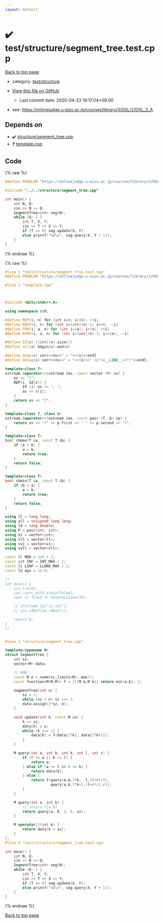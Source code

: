 ```yaml
---
layout: default
---
```


<!-- mathjax config similar to math.stackexchange -->
<script type="text/javascript" async
  src="https://cdnjs.cloudflare.com/ajax/libs/mathjax/2.7.5/MathJax.js?config=TeX-MML-AM_CHTML">
</script>
<script type="text/x-mathjax-config">
  MathJax.Hub.Config({
    TeX: { equationNumbers: { autoNumber: "AMS" }},
    tex2jax: {
      inlineMath: [ ['$','$'] ],
      processEscapes: true
    },
    "HTML-CSS": { matchFontHeight: false },
    displayAlign: "left",
    displayIndent: "2em"
  });
</script>

<script type="text/javascript" src="https://cdnjs.cloudflare.com/ajax/libs/jquery/3.4.1/jquery.min.js"></script>
<script src="https://cdn.jsdelivr.net/npm/jquery-balloon-js@1.1.2/jquery.balloon.min.js" integrity="sha256-ZEYs9VrgAeNuPvs15E39OsyOJaIkXEEt10fzxJ20+2I=" crossorigin="anonymous"></script>
<script type="text/javascript" src="../../../assets/js/copy-button.js"></script>
<link rel="stylesheet" href="../../../assets/css/copy-button.css" />


# :heavy_check_mark: test/structure/segment_tree.test.cpp

<a href="../../../index.html">Back to top page</a>

* category: <a href="../../../index.html#2c7aa83aa7981015c539598d29afdf98">test/structure</a>
* <a href="{{ site.github.repository_url }}/blob/master/test/structure/segment_tree.test.cpp">View this file on GitHub</a>
    - Last commit date: 2020-04-23 18:17:04+09:00


* see: <a href="https://onlinejudge.u-aizu.ac.jp/courses/library/3/DSL/2/DSL_2_A">https://onlinejudge.u-aizu.ac.jp/courses/library/3/DSL/2/DSL_2_A</a>


## Depends on

* :heavy_check_mark: <a href="../../../library/structure/segment_tree.cpp.html">structure/segment_tree.cpp</a>
* :question: <a href="../../../library/template.cpp.html">template.cpp</a>


## Code

<a id="unbundled"></a>
{% raw %}
```cpp
#define PROBLEM "https://onlinejudge.u-aizu.ac.jp/courses/library/3/DSL/2/DSL_2_A"

#include "../../structure/segment_tree.cpp"

int main() {
    int N, Q;
    cin >> N >> Q;
    SegmentTree<int> seg(N);
    while (Q--) {
        int T, X, Y;
        cin >> T >> X >> Y;
        if (T == 0) seg.update(X, Y);
        else printf("%d\n", seg.query(X, Y + 1));
    }
}

```
{% endraw %}

<a id="bundled"></a>
{% raw %}
```cpp
#line 1 "test/structure/segment_tree.test.cpp"
#define PROBLEM "https://onlinejudge.u-aizu.ac.jp/courses/library/3/DSL/2/DSL_2_A"

#line 1 "template.cpp"



#include <bits/stdc++.h>

using namespace std;

#define REP(i, n) for (int i=0; i<(n); ++i)
#define RREP(i, n) for (int i=(int)(n)-1; i>=0; --i)
#define FOR(i, a, n) for (int i=(a); i<(n); ++i)
#define RFOR(i, a, n) for (int i=(int)(n)-1; i>=(a); --i)

#define SZ(x) ((int)(x).size())
#define all(x) begin(x),end(x)

#define dump(x) cerr<<#x<<" = "<<(x)<<endl
#define debug(x) cerr<<#x<<" = "<<(x)<<" (L"<<__LINE__<<")"<<endl;

template<class T>
ostream &operator<<(ostream &os, const vector <T> &v) {
    os << "[";
    REP(i, SZ(v)) {
        if (i) os << ", ";
        os << v[i];
    }
    return os << "]";
}

template<class T, class U>
ostream &operator<<(ostream &os, const pair <T, U> &p) {
    return os << "(" << p.first << " " << p.second << ")";
}

template<class T>
bool chmax(T &a, const T &b) {
    if (a < b) {
        a = b;
        return true;
    }
    return false;
}

template<class T>
bool chmin(T &a, const T &b) {
    if (b < a) {
        a = b;
        return true;
    }
    return false;
}

using ll = long long;
using ull = unsigned long long;
using ld = long double;
using P = pair<int, int>;
using vi = vector<int>;
using vll = vector<ll>;
using vvi = vector<vi>;
using vvll = vector<vll>;

const ll MOD = 1e9 + 7;
const int INF = INT_MAX / 2;
const ll LINF = LLONG_MAX / 2;
const ld eps = 1e-9;

/*
int main() {
    cin.tie(0);
    ios::sync_with_stdio(false);
    cout << fixed << setprecision(10);

    // ifstream in("in.txt");
    // cin.rdbuf(in.rdbuf());

    return 0;
}
*/


#line 2 "structure/segment_tree.cpp"

template<typename M>
struct SegmentTree {
    int sz;
    vector<M> data;

    // RMQ
    const M e = numeric_limits<M>::max();
    const function<M(M,M)> f = [](M a,M b){ return min(a,b); };

    SegmentTree(int n) {
        sz = 1;
        while (sz < n) sz <<= 1;
        data.assign(2*sz, e);
    }

    void update(int k, const M &x) {
        k += sz;
        data[k] = x;
        while (k >>= 1) {
            data[k] = f(data[2*k], data[2*k+1]);
        }
    }

    M query(int a, int b, int k, int l, int r) {
        if (r <= a || b <= l) {
            return e;
        } else if (a <= l && r <= b) {
            return data[k];
        } else {
            return f(query(a,b,2*k,  l,(l+r)/2),
                     query(a,b,2*k+1,(l+r)/2,r));
        }
    }

    M query(int a, int b) {
        // return f[a,b)
        return query(a, b, 1, 0, sz);
    }

    M operator[](int k) {
        return data[k + sz];
    }
};
#line 4 "test/structure/segment_tree.test.cpp"

int main() {
    int N, Q;
    cin >> N >> Q;
    SegmentTree<int> seg(N);
    while (Q--) {
        int T, X, Y;
        cin >> T >> X >> Y;
        if (T == 0) seg.update(X, Y);
        else printf("%d\n", seg.query(X, Y + 1));
    }
}

```
{% endraw %}

<a href="../../../index.html">Back to top page</a>


